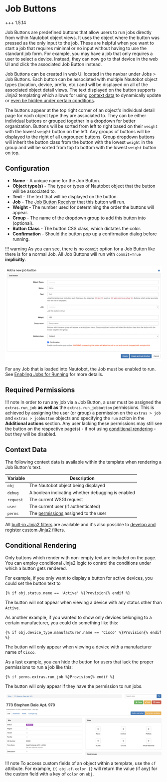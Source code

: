 # Job Buttons

+++ 1.5.14

Job Buttons are predefined buttons that allow users to run jobs directly from within Nautobot object views. It uses the object where the button was pressed as the only input to the job. These are helpful when you want to start a job that requires minimal or no input without having to use the standard job form. For example, you may have a job that only requires a user to select a device. Instead, they can now go to that device in the web UI and click the associated Job Button instead.

Job Buttons can be created in web UI located in the navbar under Jobs > Job Buttons. Each button can be associated with multiple Nautobot object types (location, device, prefix, etc.) and will be displayed on all of the associated object detail views. The text displayed on the button supports Jinja2 templating which allows for using [context data](#context-data) to dynamically update or [even be hidden under certain conditions](#conditional-rendering).

The buttons appear at the top right corner of an object's individual detail page for each object type they are associated to. They can be either individual buttons or grouped together in a dropdown for better organization. Buttons will be sorted from left to right based on their `weight` with the lowest `weight` button on the left. Any groups of buttons will be displayed to the right of all ungrouped buttons. Group dropdown buttons will inherit the button class from the button with the lowest `weight` in the group and will be sorted from top to bottom with the lowest `weight` button on top.

## Configuration

* **Name** - A unique name for the Job Button.
* **Object type(s)** - The type or types of Nautobot object that the button will be associated to.
* **Text** - The text that will be displayed on the button.
* **Job** - The [Job Button Receiver](../../../development/jobs/index.md#job-button-receivers) that this button will run.
* **Weight** - The number used for determining the order the buttons will appear.
* **Group** - The name of the dropdown group to add this button into (optional).
* **Button Class** - The button CSS class, which dictates the color.
* **Confirmation** - Should the button pop up a confirmation dialog before running.

!!! warning
    As you can see, there is no `commit` option for a Job Button like there is for a normal Job. All Job Buttons will run with `commit=True` **implicitly**.

![Job Button Form](../../../media/models/jobbutton_form.png "Job Button Form")

For any Job that is loaded into Nautobot, the Job must be enabled to run. See [Enabling Jobs for Running](./index.md#enabling-jobs-for-running) for more details.

## Required Permissions

!!! note
    In order to run any job via a Job Button, a user must be assigned the `extras.run_job` **as well as** the `extras.run_jobbutton` permissions. This is achieved by assigning the user (or group) a permission on the `extras > job` and `extras > jobbutton` objects and specifying the `run` action in the **Additional actions** section. Any user lacking these permissions may still see the button on the respective page(s) - if not using [conditional rendering](#conditional-rendering) - but they will be disabled.

## Context Data

The following context data is available within the template when rendering a Job Button's text.

| Variable  | Description                                                                                                       |
| --------- | ----------------------------------------------------------------------------------------------------------------- |
| `obj`     | The Nautobot object being displayed                                                                               |
| `debug`   | A boolean indicating whether debugging is enabled                                                                 |
| `request` | The current WSGI request                                                                                          |
| `user`    | The current user (if authenticated)                                                                               |
| `perms`   | The [permissions](https://docs.djangoproject.com/en/stable/topics/auth/default/#permissions) assigned to the user |

All [built-in Jinja2 filters](../template-filters.md) are available and it's also possible to [develop and register custom Jinja2 filters](../../../development/apps/api/platform-features/jinja2-filters.md).

## Conditional Rendering

Only buttons which render with non-empty text are included on the page. You can employ conditional Jinja2 logic to control the conditions under which a button gets rendered.

For example, if you only want to display a button for active devices, you could set the button text to

```jinja2
{% if obj.status.name == 'Active' %}Provision{% endif %}
```

The button will not appear when viewing a device with any status other than `Active`.

As another example, if you wanted to show only devices belonging to a certain manufacturer, you could do something like this:

```jinja2
{% if obj.device_type.manufacturer.name == 'Cisco' %}Provision{% endif %}
```

The button will only appear when viewing a device with a manufacturer name of `Cisco`.

As a last example, you can hide the button for users that lack the proper permissions to run a job like this:

```jinja2
{% if perms.extras.run_job %}Provision{% endif %}
```

The button will only appear if they have the permission to run jobs.

![Job Buttons on Location object](../../../media/models/site_jobbuttons.png "Job Buttons on Location object")

!!! note
    To access custom fields of an object within a template, use the `cf` attribute. For example, `{{ obj.cf.color }}` will return the value (if any) for the custom field with a key of `color` on `obj`.
